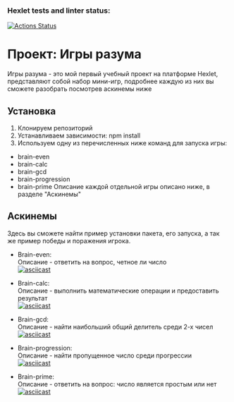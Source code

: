 ### Hexlet tests and linter status:
[![Actions Status](https://github.com/AutumnQR/fullstack-javascript-project-44/actions/workflows/hexlet-check.yml/badge.svg)](https://github.com/AutumnQR/fullstack-javascript-project-44/actions)
# Проект: Игры разума

Игры разума - это мой первый учебный проект на платформе Hexlet, представляют собой набор мини-игр, подробнее каждую из них вы сможете разобрать посмотрев аскинемы ниже

## Установка

1. Клонируем репозиторий
2. Устанавливаем зависимости: npm install
3. Используем одну из перечисленных ниже команд для запуска игры:
- brain-even
- brain-calc
- brain-gcd
- brain-progression
- brain-prime
Описание каждой отдельной игры описано ниже, в разделе "Аскинемы"

## Аскинемы
Здесь вы сможете найти пример установки пакета, его запуска, а так же пример победы и поражения игрока.
- Brain-even: <br>
Описание - ответить на вопрос, четное ли число <br>
[![asciicast](https://asciinema.org/a/L0DEmt2FbJJEHOB4FvctdzsJr.svg)](https://asciinema.org/a/L0DEmt2FbJJEHOB4FvctdzsJr) <br>

- Brain-calc: <br>
Описание - выполнить математические операции и предоставить результат <br>
[![asciicast](https://asciinema.org/a/zn1CF25Zv0dPEHmDNgXtCNTlz.svg)](https://asciinema.org/a/zn1CF25Zv0dPEHmDNgXtCNTlz)

- Brain-gcd: <br>
Описание - найти наибольший общий делитель среди 2-х чисел <br>
[![asciicast](https://asciinema.org/a/D74GYdBGGTlbygHUGaL4DJCQ7.svg)](https://asciinema.org/a/D74GYdBGGTlbygHUGaL4DJCQ7)

- Brain-progression: <br>
Описание - найти пропущенное число среди прогрессии <br>
[![asciicast](https://asciinema.org/a/yXfsC3DY4NYFNbLuAtux6PDTq.svg)](https://asciinema.org/a/yXfsC3DY4NYFNbLuAtux6PDTq)

- Brain-prime: <br>
Описание - ответить на вопрос: число является простым или нет <br>
[![asciicast](https://asciinema.org/a/Sv6DIPVzprm3Hb6YXOvoto4dr.svg)](https://asciinema.org/a/Sv6DIPVzprm3Hb6YXOvoto4dr)
